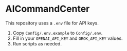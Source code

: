 # AICommandCenter

This repository uses a `.env` file for API keys.

1. Copy `Config/.env.example` to `Config/.env`.
2. Fill in your `OPENAI_API_KEY` and `GROK_API_KEY` values.
3. Run scripts as needed.
